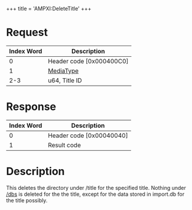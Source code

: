 +++
title = 'AMPXI:DeleteTitle'
+++

# Request

| Index Word | Description                                           |
|------------|-------------------------------------------------------|
| 0          | Header code \[0x000400C0\]                            |
| 1          | [MediaType](Filesystem_services#mediatype "wikilink") |
| 2-3        | u64, Title ID                                         |

# Response

| Index Word | Description                |
|------------|----------------------------|
| 0          | Header code \[0x00040040\] |
| 1          | Result code                |

# Description

This deletes the directory under /title for the specified title. Nothing
under [/dbs](Title_Database "wikilink") is deleted for the the title,
except for the data stored in import.db for the title possibly.
